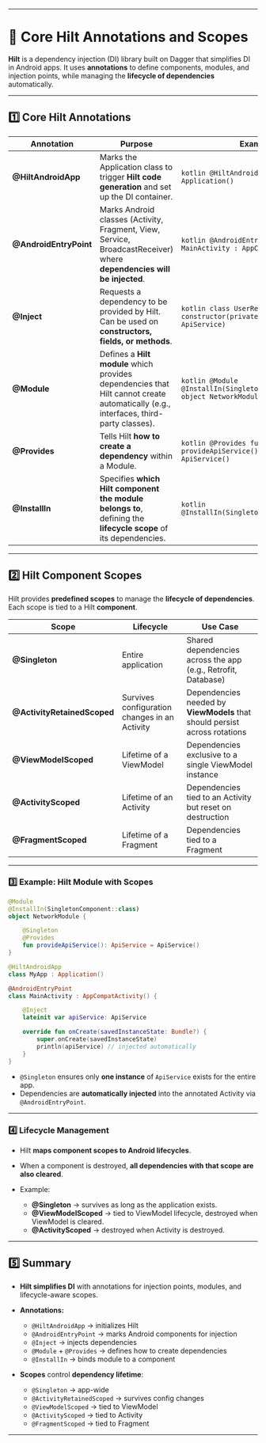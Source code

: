 
---

# 🧩 Core Hilt Annotations and Scopes

**Hilt** is a dependency injection (DI) library built on Dagger that simplifies DI in Android apps. It uses **annotations** to define components, modules, and injection points, while managing the **lifecycle of dependencies** automatically.

---

## 1️⃣ Core Hilt Annotations

| Annotation             | Purpose                                                                                                                              | Example                                                                        |
| ---------------------- | ------------------------------------------------------------------------------------------------------------------------------------ | ------------------------------------------------------------------------------ |
| **@HiltAndroidApp**    | Marks the Application class to trigger **Hilt code generation** and set up the DI container.                                         | `kotlin @HiltAndroidApp class MyApp : Application()`                           |
| **@AndroidEntryPoint** | Marks Android classes (Activity, Fragment, View, Service, BroadcastReceiver) where **dependencies will be injected**.                | `kotlin @AndroidEntryPoint class MainActivity : AppCompatActivity()`           |
| **@Inject**            | Requests a dependency to be provided by Hilt. Can be used on **constructors, fields, or methods**.                                   | `kotlin class UserRepository @Inject constructor(private val api: ApiService)` |
| **@Module**            | Defines a **Hilt module** which provides dependencies that Hilt cannot create automatically (e.g., interfaces, third-party classes). | `kotlin @Module @InstallIn(SingletonComponent::class) object NetworkModule`    |
| **@Provides**          | Tells Hilt **how to create a dependency** within a Module.                                                                           | `kotlin @Provides fun provideApiService(): ApiService = ApiService()`          |
| **@InstallIn**         | Specifies **which Hilt component the module belongs to**, defining the **lifecycle scope** of its dependencies.                      | `kotlin @InstallIn(SingletonComponent::class)`                                 |

---

## 2️⃣ Hilt Component Scopes

Hilt provides **predefined scopes** to manage the **lifecycle of dependencies**. Each scope is tied to a Hilt **component**.

| Scope                       | Lifecycle                                     | Use Case                                                                   |
| --------------------------- | --------------------------------------------- | -------------------------------------------------------------------------- |
| **@Singleton**              | Entire application                            | Shared dependencies across the app (e.g., Retrofit, Database)              |
| **@ActivityRetainedScoped** | Survives configuration changes in an Activity | Dependencies needed by **ViewModels** that should persist across rotations |
| **@ViewModelScoped**        | Lifetime of a ViewModel                       | Dependencies exclusive to a single ViewModel instance                      |
| **@ActivityScoped**         | Lifetime of an Activity                       | Dependencies tied to an Activity but reset on destruction                  |
| **@FragmentScoped**         | Lifetime of a Fragment                        | Dependencies tied to a Fragment                                            |

---

### 3️⃣ Example: Hilt Module with Scopes

```kotlin
@Module
@InstallIn(SingletonComponent::class)
object NetworkModule {

    @Singleton
    @Provides
    fun provideApiService(): ApiService = ApiService()
}

@HiltAndroidApp
class MyApp : Application()

@AndroidEntryPoint
class MainActivity : AppCompatActivity() {

    @Inject
    lateinit var apiService: ApiService

    override fun onCreate(savedInstanceState: Bundle?) {
        super.onCreate(savedInstanceState)
        println(apiService) // injected automatically
    }
}
```

* `@Singleton` ensures only **one instance** of `ApiService` exists for the entire app.
* Dependencies are **automatically injected** into the annotated Activity via `@AndroidEntryPoint`.

---

### 4️⃣ Lifecycle Management

* Hilt **maps component scopes to Android lifecycles**.
* When a component is destroyed, **all dependencies with that scope are also cleared**.
* Example:

  * **@Singleton** → survives as long as the application exists.
  * **@ViewModelScoped** → tied to ViewModel lifecycle, destroyed when ViewModel is cleared.
  * **@ActivityScoped** → destroyed when Activity is destroyed.

---

## 5️⃣ Summary

* **Hilt simplifies DI** with annotations for injection points, modules, and lifecycle-aware scopes.
* **Annotations:**

  * `@HiltAndroidApp` → initializes Hilt
  * `@AndroidEntryPoint` → marks Android components for injection
  * `@Inject` → injects dependencies
  * `@Module` + `@Provides` → defines how to create dependencies
  * `@InstallIn` → binds module to a component
* **Scopes** control **dependency lifetime**:

  * `@Singleton` → app-wide
  * `@ActivityRetainedScoped` → survives config changes
  * `@ViewModelScoped` → tied to ViewModel
  * `@ActivityScoped` → tied to Activity
  * `@FragmentScoped` → tied to Fragment

---
